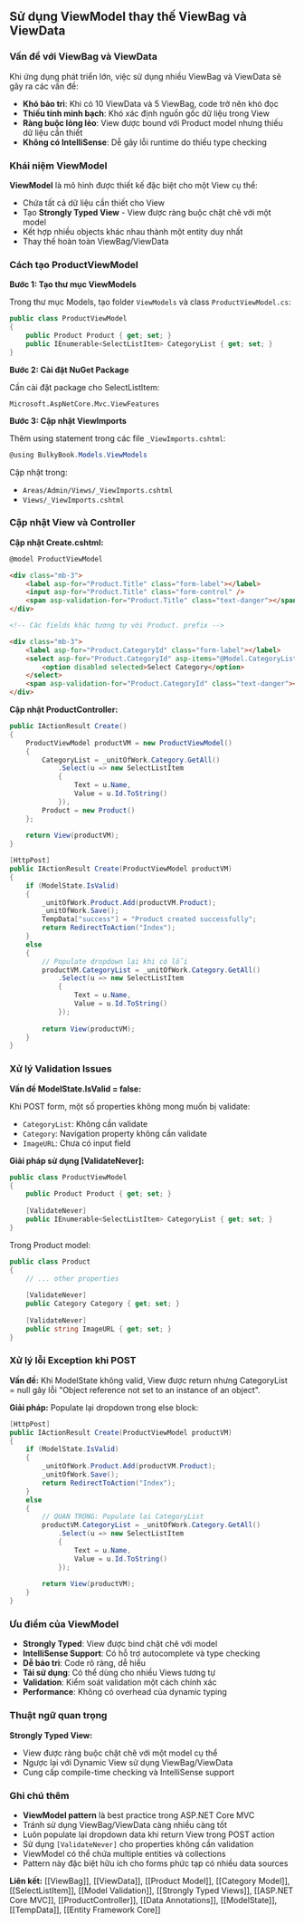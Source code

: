 ## Sử dụng ViewModel thay thế ViewBag và ViewData

### Vấn đề với ViewBag và ViewData

Khi ứng dụng phát triển lớn, việc sử dụng nhiều ViewBag và ViewData sẽ gây ra các vấn đề:

- **Khó bảo trì**: Khi có 10 ViewData và 5 ViewBag, code trở nên khó đọc
- **Thiếu tính minh bạch**: Khó xác định nguồn gốc dữ liệu trong View
- **Ràng buộc lỏng lẻo**: View được bound với Product model nhưng thiếu dữ liệu cần thiết
- **Không có IntelliSense**: Dễ gây lỗi runtime do thiếu type checking


### Khái niệm ViewModel

**ViewModel** là mô hình được thiết kế đặc biệt cho một View cụ thể:

- Chứa tất cả dữ liệu cần thiết cho View
- Tạo **Strongly Typed View** - View được ràng buộc chặt chẽ với một model
- Kết hợp nhiều objects khác nhau thành một entity duy nhất
- Thay thế hoàn toàn ViewBag/ViewData


### Cách tạo ProductViewModel

**Bước 1: Tạo thư mục ViewModels**

Trong thư mục Models, tạo folder `ViewModels` và class `ProductViewModel.cs`:

```csharp
public class ProductViewModel
{
    public Product Product { get; set; }
    public IEnumerable<SelectListItem> CategoryList { get; set; }
}
```

**Bước 2: Cài đặt NuGet Package**

Cần cài đặt package cho SelectListItem:

```
Microsoft.AspNetCore.Mvc.ViewFeatures
```

**Bước 3: Cập nhật ViewImports**

Thêm using statement trong các file `_ViewImports.cshtml`:

```csharp
@using BulkyBook.Models.ViewModels
```

Cập nhật trong:

- `Areas/Admin/Views/_ViewImports.cshtml`
- `Views/_ViewImports.cshtml`


### Cập nhật View và Controller

**Cập nhật Create.cshtml:**

```html
@model ProductViewModel

<div class="mb-3">
    <label asp-for="Product.Title" class="form-label"></label>
    <input asp-for="Product.Title" class="form-control" />
    <span asp-validation-for="Product.Title" class="text-danger"></span>
</div>

<!-- Các fields khác tương tự với Product. prefix -->

<div class="mb-3">
    <label asp-for="Product.CategoryId" class="form-label"></label>
    <select asp-for="Product.CategoryId" asp-items="@Model.CategoryList" class="form-select">
        <option disabled selected>Select Category</option>
    </select>
    <span asp-validation-for="Product.CategoryId" class="text-danger"></span>
</div>
```

**Cập nhật ProductController:**

```csharp
public IActionResult Create()
{
    ProductViewModel productVM = new ProductViewModel()
    {
        CategoryList = _unitOfWork.Category.GetAll()
            .Select(u => new SelectListItem
            {
                Text = u.Name,
                Value = u.Id.ToString()
            }),
        Product = new Product()
    };
    
    return View(productVM);
}

[HttpPost]
public IActionResult Create(ProductViewModel productVM)
{
    if (ModelState.IsValid)
    {
        _unitOfWork.Product.Add(productVM.Product);
        _unitOfWork.Save();
        TempData["success"] = "Product created successfully";
        return RedirectToAction("Index");
    }
    else
    {
        // Populate dropdown lại khi có lỗi
        productVM.CategoryList = _unitOfWork.Category.GetAll()
            .Select(u => new SelectListItem
            {
                Text = u.Name,
                Value = u.Id.ToString()
            });
        
        return View(productVM);
    }
}
```


### Xử lý Validation Issues

**Vấn đề ModelState.IsValid = false:**

Khi POST form, một số properties không mong muốn bị validate:

- `CategoryList`: Không cần validate
- `Category`: Navigation property không cần validate
- `ImageURL`: Chưa có input field

**Giải pháp sử dụng [ValidateNever]:**

```csharp
public class ProductViewModel
{
    public Product Product { get; set; }
    
    [ValidateNever]
    public IEnumerable<SelectListItem> CategoryList { get; set; }
}
```

Trong Product model:

```csharp
public class Product
{
    // ... other properties
    
    [ValidateNever]
    public Category Category { get; set; }
    
    [ValidateNever]
    public string ImageURL { get; set; }
}
```


### Xử lý lỗi Exception khi POST

**Vấn đề:** Khi ModelState không valid, View được return nhưng CategoryList = null gây lỗi "Object reference not set to an instance of an object".

**Giải pháp:** Populate lại dropdown trong else block:

```csharp
[HttpPost]
public IActionResult Create(ProductViewModel productVM)
{
    if (ModelState.IsValid)
    {
        _unitOfWork.Product.Add(productVM.Product);
        _unitOfWork.Save();
        return RedirectToAction("Index");
    }
    else
    {
        // QUAN TRỌNG: Populate lại CategoryList
        productVM.CategoryList = _unitOfWork.Category.GetAll()
            .Select(u => new SelectListItem
            {
                Text = u.Name,
                Value = u.Id.ToString()
            });
        
        return View(productVM);
    }
}
```


### Ưu điểm của ViewModel

- **Strongly Typed**: View được bind chặt chẽ với model
- **IntelliSense Support**: Có hỗ trợ autocomplete và type checking
- **Dễ bảo trì**: Code rõ ràng, dễ hiểu
- **Tái sử dụng**: Có thể dùng cho nhiều Views tương tự
- **Validation**: Kiểm soát validation một cách chính xác
- **Performance**: Không có overhead của dynamic typing


### Thuật ngữ quan trọng

**Strongly Typed View:**

- View được ràng buộc chặt chẽ với một model cụ thể
- Ngược lại với Dynamic View sử dụng ViewBag/ViewData
- Cung cấp compile-time checking và IntelliSense support


### Ghi chú thêm

- **ViewModel pattern** là best practice trong ASP.NET Core MVC
- Tránh sử dụng ViewBag/ViewData càng nhiều càng tốt
- Luôn populate lại dropdown data khi return View trong POST action
- Sử dụng `[ValidateNever]` cho properties không cần validation
- ViewModel có thể chứa multiple entities và collections
- Pattern này đặc biệt hữu ích cho forms phức tạp có nhiều data sources

**Liên kết:** [[ViewBag]], [[ViewData]], [[Product Model]], [[Category Model]], [[SelectListItem]], [[Model Validation]], [[Strongly Typed Views]], [[ASP.NET Core MVC]], [[ProductController]], [[Data Annotations]], [[ModelState]], [[TempData]], [[Entity Framework Core]]

